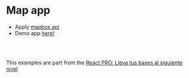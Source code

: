 # Map app

- Apply [mapbox api](https://www.mapbox.com/)
- Demo app [here!](https://suspicious-elion-a32462.netlify.app/)


<br>
<br>

This examples are part from the [React PRO: Lleva tus bases al siguiente nivel](https://www.udemy.com/course/react-pro/)